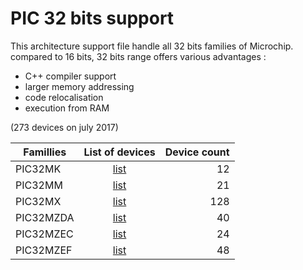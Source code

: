 # PIC 32 bits support

This architecture support file handle all 32 bits families of Microchip. compared to 16 bits, 32 bits range offers various advantages :

* C++ compiler support
* larger memory addressing
* code relocalisation
* execution from RAM

(273 devices on july 2017)

|Famillies|List of devices|Device count|
|---------|:-------------:|-----------:|
|PIC32MK  |[list](../pic32mk/README.md)  | 12|
|PIC32MM  |[list](../pic32mm/README.md)  | 21|
|PIC32MX  |[list](../pic32mx/README.md)  |128|
|PIC32MZDA|[list](../pic32mzda/README.md)| 40|
|PIC32MZEC|[list](../pic32mzec/README.md)| 24|
|PIC32MZEF|[list](../pic32mzef/README.md)| 48|
